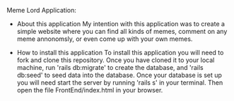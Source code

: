 Meme Lord Application:

* About this application 
My intention with this application was to create a simple website where you can find all kinds of memes, comment on any meme annonomsly, or even come up with your own memes. 

* How to install this application
To install this application you will need to fork and clone this repository. Once you have cloned it to your local machine, run 'rails db:migrate' to create the database, and 'rails db:seed' to seed data into the database. Once your database is set up you will need start the server by running 'rails s' in your terminal. Then open the file FrontEnd/index.html in your browser.




